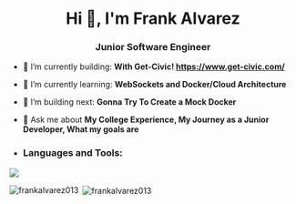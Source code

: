 <h1 align="center">Hi 👋, I'm Frank Alvarez</h1>
<h3 align="center">Junior Software Engineer</h3>

- 🎥 I’m currently building: **With Get-Civic! https://www.get-civic.com/**

- 🌱 I’m currently learning: **WebSockets and Docker/Cloud Architecture**

- 🎥 I’m building next: **Gonna Try To Create a Mock Docker**

- 💬 Ask me about **My College Experience, My Journey as a Junior Developer, What my goals are**

- <h3 align="left">Languages and Tools:</h3>
<img src="https://skillicons.dev/icons?i=html,css,js,react,nextjs,bootstrap,git,github,vscode&perline=10" />

<p><img align="left" src="https://github-readme-stats.vercel.app/api/top-langs?username=frankalvarez013&show_icons=true&locale=en&layout=compact" alt="frankalvarez013" /></p>

<p>&nbsp;<img align="center" src="https://github-readme-stats.vercel.app/api?username=frankalvarez013&show_icons=true&locale=en" alt="frankalvarez013" /></p>



<!--
**frankalvarez013/frankalvarez013** is a ✨ _special_ ✨ repository because its `README.md` (this file) appears on your GitHub profile.

Here are some ideas to get you started:

- 🔭 I’m currently working on ...
- 🌱 I’m currently learning ...
- 👯 I’m looking to collaborate on ...
- 🤔 I’m looking for help with ...
- 💬 Ask me about ...
- 📫 How to reach me: ...
- 😄 Pronouns: ...
- ⚡ Fun fact: ...
-->
